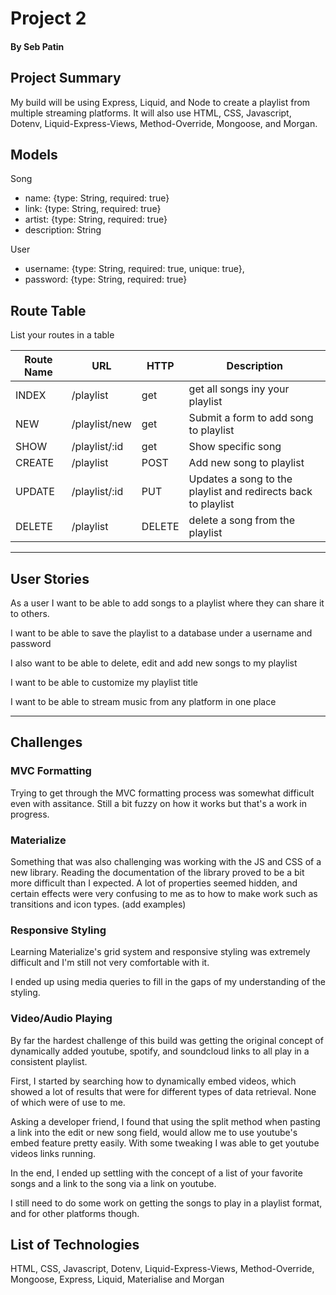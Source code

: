 # Project 2
#### By Seb Patin

## Project Summary

My build will be using Express, Liquid, and Node to create a playlist from multiple streaming platforms. It will also use HTML, CSS, Javascript, Dotenv, Liquid-Express-Views, Method-Override, Mongoose, and Morgan.

## Models

Song
 - name: {type: String, required: true}
 - link: {type: String, required: true}
 - artist: {type: String, required: true}
 - description: String

 User
 - username: {type: String, required: true, unique: true},
 - password: {type: String, required: true}
 
 

## Route Table

List your routes in a table

| Route Name | URL | HTTP | Description |
|-----------|------|-------|-------------|
| INDEX |/playlist| get | get all songs iny your playlist
| NEW |/playlist/new| get | Submit a form to add song to playlist
| SHOW |/playlist/:id| get | Show specific song
| CREATE |/playlist| POST | Add new song to playlist
| UPDATE |/playlist/:id| PUT |Updates a song to the playlist and redirects back to playlist
| DELETE |/playlist| DELETE | delete a song from the playlist

---

## User Stories

As a user I want to be able to add songs to a playlist where they can share it to others. 

I want to be able to save the playlist to a database under a username and password

I also want to be able to delete, edit and add new songs to my playlist

I want to be able to customize my playlist title

I want to be able to stream music from any platform in one place

---
## Challenges

### MVC Formatting
Trying to get through the MVC formatting process was somewhat difficult even with assitance. Still a bit fuzzy on how it works but that's a work in progress.

### Materialize
Something that was also challenging was working with the JS and CSS of a new library.  Reading the documentation of the library proved to be a bit more difficult than I expected.  A lot of properties seemed hidden, and certain effects were very confusing to me as to how to make work such as transitions and icon types. (add examples)

### Responsive Styling
Learning Materialize's grid system and responsive styling was extremely difficult and I'm still not very comfortable with it.  

I ended up using media queries to fill in the gaps of my understanding of the styling.

### Video/Audio Playing
By far the hardest challenge of this build was getting the original concept of dynamically added youtube, spotify, and soundcloud links to all play in a consistent playlist.  

First, I started by searching how to dynamically embed videos, which showed a lot of results that were for different types of data retrieval.  None of which were of use to me.

Asking a developer friend, I found that using the split method when pasting a link into the edit or new song field, would allow me to use youtube's embed feature pretty easily.  With some tweaking I was able to get youtube videos links running.

In the end, I ended up settling with the concept of a list of your favorite songs and a link to the song via a link on youtube.

I still need to do some work on getting the songs to play in a playlist format, and for other platforms though.

## List of Technologies

HTML, CSS, Javascript, Dotenv, Liquid-Express-Views, Method-Override, Mongoose, Express, Liquid, Materialise and Morgan